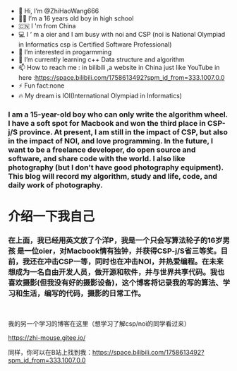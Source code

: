 - 👋 Hi, I’m @ZhiHaoWang666
- 👦🏻 I’m a 16 years old boy in high school
- 🇨🇳 I 'm from China
- 💻 I ‘ m a oier and I am busy with noi and CSP (noi is National Olympiad in Informatics  csp is Certified Software Professional)
- 👀 I’m interested in progarmming
- 🌱 I’m currently learning c++ Data structure and algorithm
- 📫 How to reach me : in bilibili ,a website in China just like YouTube in here :https://space.bilibili.com/1758613492?spm_id_from=333.1007.0.0
- ⚡ Fun fact:none
- 🔥 My dream is IOI(International Olympiad in Informatics)

### I am a 15-year-old boy who can only write the algorithm wheel. I have a soft spot for Macbook and won the third place in CSP-j/S province. At present, I am still in the impact of CSP, but also in the impact of NOI, and love programming. In the future, I want to be a freelance developer, do open source and software, and share code with the world. I also like photography (but I don't have good photography equipment). This blog will record my algorithm, study and life, code, and daily work of photography.

# 介绍一下我自己

### 在上面，我已经用英文放了个洋P，我是一个只会写算法轮子的16岁男孩 是一位oier，对Macbook情有独钟，并获得CSP-j/S省三等奖。目前，我还在冲击CSP一等，同时也在冲击NOI，并热爱编程。在未来想成为一名自由开发人员，做开源和软件，并与世界共享代码。我也喜欢摄影(但我没有好的摄影设备)，这个博客将记录我的写的算法、学习和生活，编写的代码，摄影的日常工作。

<br/>

我的另一个学习的博客在这里（想学习了解csp/noi的同学看过来）

https://zhi-mouse.gitee.io/

同样，你可以在B站上找到我：https://space.bilibili.com/1758613492?spm_id_from=333.1007.0.0

<br/>


<!---
ZhiHaoWang666/ZhiHaoWang666 is a ✨ special ✨ repository because its `README.md` (this file) appears on your GitHub profile.
You can click the Preview link to take a look at your changes.
--->
